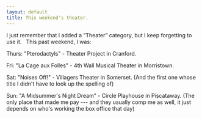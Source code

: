 ```yaml
---
layout: default
title: This weekend's theater.
---
```

<p>I just remember that I added a “Theater” category, but I keep forgetting to use it.   This past weekend, I was:</p>
<p>Thurs: "Pterodactyls" - Theater Project in Cranford.</p>
<p>Fri: "La Cage aux Folles" - 4th Wall Musical Theater in Morristown.</p>
<p>Sat: "Noises Off!" - Villagers Theater in Somerset. (And the first one whose title I didn't have to look up the spelling of)</p>
<p>Sun: "A Midsummer's Night Dream" - Circle Playhouse in Piscataway. (The only place that made me pay --- and they usually comp me as well, it just depends on who's working the box office that day)</p>
<p> </p>
<p> </p>
<p> </p>